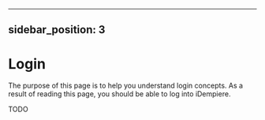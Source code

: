 
---
sidebar_position: 3
---
# Login

The purpose of this page is to help you understand login concepts. As a result of reading this page, you should be able to log into iDempiere.

TODO
